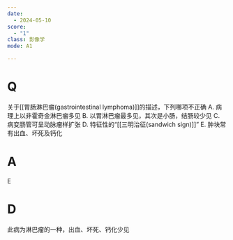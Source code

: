 ```yaml
---
date:
  - 2024-05-10
score:
  - "1"
class: 影像学
mode: A1

---
```

# Q
关于[[胃肠淋巴瘤(gastrointestinal lymphoma)]]的描述，下列哪项不正确
A. 病理上以非霍奇金淋巴瘤多见
B. 以胃淋巴瘤最多见，其次是小肠，结肠较少见
C. 病变肠管可呈动脉瘤样扩张
D. 特征性的“[[三明治征(sandwich sign)]]”
E. 肿块常有出血、坏死及钙化

# A

E


# D
此病为淋巴瘤的一种，出血、坏死、钙化少见